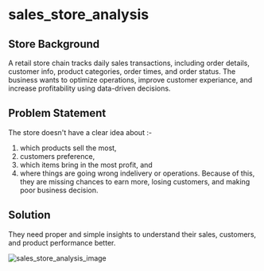 # sales_store_analysis

## Store Background
A retail store chain tracks daily sales transactions, including order details, customer info, product categories, order times, and order status. The business wants to optimize operations, improve customer experiance, and increase profitability using data-driven decisions.

## Problem Statement
The store doesn't have a clear idea about :-
1. which products sell the most,
2. customers preference,
3. which items bring in the most profit, and
4. where things are going wrong indelivery or operations.
Because of this, they are missing chances to earn more, losing customers, and making poor business decision.

## Solution
They need proper and simple insights to understand their sales, customers, and product performance better.


![sales_store_analysis_image](https://github.com/user-attachments/assets/05795ceb-0c4c-44a8-afcc-223f56ab169c)
